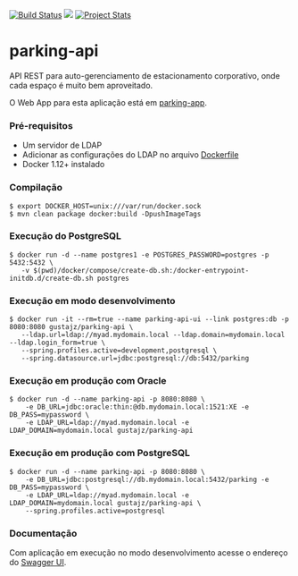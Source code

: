 [![Build Status](https://travis-ci.org/gustajz/parking-api.svg?branch=master)](https://travis-ci.org/gustajz/parking-api) [![](https://images.microbadger.com/badges/image/gustajz/parking-api.svg)](https://microbadger.com/images/gustajz/parking-api) [![Project Stats](https://www.openhub.net/p/parking-api/widgets/project_thin_badge.gif)](https://www.openhub.net/p/parking-api)

# parking-api

API REST para auto-gerenciamento de estacionamento corporativo, onde cada espaço é muito bem aproveitado.

O Web App para esta aplicação está em [parking-app](https://github.com/AlexandreSNeto/parking-app/).

### Pré-requisitos

- Um servidor de LDAP
- Adicionar as configurações do LDAP no arquivo [Dockerfile](docker/Dockerfile)
- Docker 1.12+ instalado

### Compilação

	$ export DOCKER_HOST=unix:///var/run/docker.sock
	$ mvn clean package docker:build -DpushImageTags

### Execução do PostgreSQL

	$ docker run -d --name postgres1 -e POSTGRES_PASSWORD=postgres -p 5432:5432 \
	   -v $(pwd)/docker/compose/create-db.sh:/docker-entrypoint-initdb.d/create-db.sh postgres

### Execução em modo desenvolvimento

    $ docker run -it --rm=true --name parking-api-ui --link postgres:db -p 8080:8080 gustajz/parking-api \
       --ldap.url=ldap://myad.mydomain.local --ldap.domain=mydomain.local --ldap.login_form=true \
       --spring.profiles.active=development,postgresql \
       --spring.datasource.url=jdbc:postgresql://db:5432/parking
	
### Execução em produção com Oracle

    $ docker run -d --name parking-api -p 8080:8080 \
        -e DB_URL=jdbc:oracle:thin:@db.mydomain.local:1521:XE -e DB_PASS=mypassword \
        -e LDAP_URL=ldap://myad.mydomain.local -e LDAP_DOMAIN=mydomain.local gustajz/parking-api
        
### Execução em produção com PostgreSQL

    $ docker run -d --name parking-api -p 8080:8080 \
        -e DB_URL=jdbc:postgresql://db.mydomain.local:5432/parking -e DB_PASS=mypassword \
        -e LDAP_URL=ldap://myad.mydomain.local -e LDAP_DOMAIN=mydomain.local gustajz/parking-api \
        --spring.profiles.active=postgresql
        
### Documentação

Com aplicação em execução no modo desenvolvimento acesse o endereço do [Swagger UI](http://localhost:8080/api/swagger-ui.html).        
